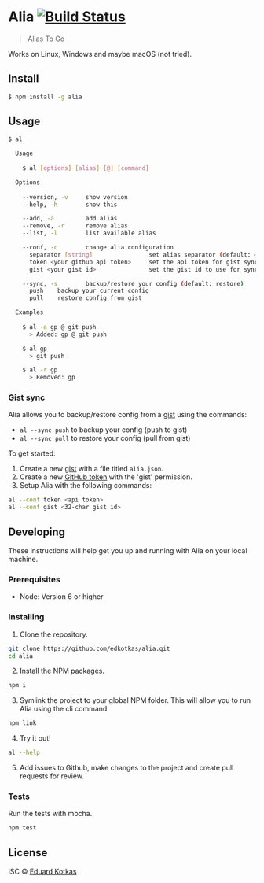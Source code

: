 # Alia [![Build Status](https://travis-ci.org/edkotkas/alia.svg?branch=master)](https://travis-ci.org/edkotkas/alia)

> Alias To Go

Works on Linux, Windows and maybe macOS (not tried).

## Install

```bash
$ npm install -g alia
```

## Usage

```bash
$ al

  Usage
  
    $ al [options] [alias] [@] [command]

  Options
  
    --version, -v     show version
    --help, -h        show this

    --add, -a         add alias
    --remove, -r      remove alias
    --list, -l        list available alias

    --conf, -c        change alia configuration
      separator [string]                set alias separator (default: @)   
      token <your github api token>     set the api token for gist sync
      gist <your gist id>               set the gist id to use for sync

    --sync, -s        backup/restore your config (default: restore)
      push    backup your current config
      pull    restore config from gist

  Examples
  
    $ al -a gp @ git push
      > Added: gp @ git push

    $ al gp
      > git push

    $ al -r gp
      > Removed: gp
```

### Gist sync

Alia allows you to backup/restore config from a [gist](http://gist.github.com) using the commands:

- `al --sync push` to backup your config (push to gist)
- `al --sync pull` to restore your config (pull from gist)

To get started:

1. Create a new [gist](http://gist.github.com) with a file titled `alia.json`.
2. Create a new [GitHub token](https://github.com/settings/tokens) with the 'gist' permission.
3. Setup Alia with the following commands:

```bash
al --conf token <api token>
al --conf gist <32-char gist id>
```

## Developing
These instructions will help get you up and running with Alia on your local machine.

### Prerequisites

- Node: Version 6 or higher

### Installing
1. Clone the repository.
```bash
git clone https://github.com/edkotkas/alia.git
cd alia
```

2. Install the NPM packages.
```bash
npm i
```

3. Symlink the project to your global NPM folder. This will allow you to run Alia using the cli command.
```bash
npm link
```
4. Try it out!
```bash
al --help
```

5. Add issues to Github, make changes to the project and create pull requests for review.

### Tests
Run the tests with mocha.
```bash
npm test
```

## License

ISC © [Eduard Kotkas](https://edkotkas.me)
